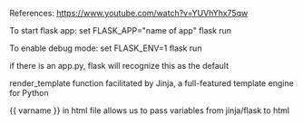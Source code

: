 References: https://www.youtube.com/watch?v=YUVhYhx75qw

To start flask app:
set FLASK_APP="name of app"
flask run

To enable debug mode:
set FLASK_ENV=1
flask run

if there is an app.py, flask will recognize this as the default

render_template function facilitated by Jinja, a full-featured template engine for Python

{{ varname }} in html file allows us to pass variables from jinja/flask to html